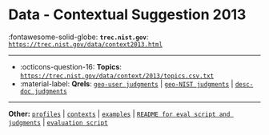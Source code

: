# Data - Contextual Suggestion 2013 

:fontawesome-solid-globe: **`trec.nist.gov`**: [`https://trec.nist.gov/data/context2013.html`](https://trec.nist.gov/data/context2013.html)

---

- :octicons-question-16: **Topics**: [`https://trec.nist.gov/data/context/2013/topics.csv.txt`](https://trec.nist.gov/data/context/2013/topics.csv.txt)
- :material-label: **Qrels**: [`geo-user judgments`](https://trec.nist.gov/data/context/2013/geo-user.qrels.txt) | [`geo-NIST judgments`](https://trec.nist.gov/data/context/2013/geo-nist.qrels.txt) | [`desc-doc judgments`](https://trec.nist.gov/data/context/2013/desc-doc.qrels.txt)


---

**Other:** [`profiles`](https://trec.nist.gov/data/context/2013/profiles2013.csv.txt) | [`contexts`](https://trec.nist.gov/data/context/2013/contexts.csv.txt) | [`examples`](https://trec.nist.gov/data/context/2013/examples.csv.txt) | [`README for eval script and judgments`](https://trec.nist.gov/data/context/2013/README.txt) | [`evaluation script`](https://trec.nist.gov/data/context/2013/eval.py)
